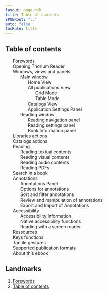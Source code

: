 ```yaml
---
layout: page.njk
title: Table of contents
EPUBRoot: ".."
auto: false
tocRule: title
---
```


<section id="toc">
<h1>Table of contents</h1>
<nav epub:type="toc" role="doc-toc">
<ol>
<li>
<a href="../pages/100_forewords/index.xhtml">Forewords</a>
</li>
<li>
<a href="../pages/101_opening_thorium/index.xhtml">Opening Thorium Reader</a>
</li>

<li>
<a href="../pages/102_windows_views_panels/index.xhtml">Windows, views and panels</a>
<ol>
<li>
<a
href="../pages/102_windows_views_panels/index.xhtml#main_window">Main window</a>

<ol>
<li>
<a href="../pages/102_windows_views_panels/index.xhtml#home_view">Home View</a>
</li>
<li>
<a
href="../pages/102_windows_views_panels/index.xhtml#all_publications_view">All publications View</a>
<ol>
<li>
<a href="../pages/102_windows_views_panels/index.xhtml#grid_mode">Grid Mode</a>
</li>
<li>
<a
href="../pages/102_windows_views_panels/index.xhtml#table_mode">Table Mode</a>
</li>
</ol>
</li>
<li>
<a
href="../pages/102_windows_views_panels/index.xhtml#catalog_view">Catalogs View</a>
</li>
<li>
<a
href="../pages/102_windows_views_panels/index.xhtml#setting_view">Application Settings Panel</a>
</li>
</ol> 
</li>
<li>
<a
href="../pages/102_windows_views_panels/index.xhtml#reading_window">Reading window</a>
<ol>
<li>
<a
href="../pages/102_windows_views_panels/index.xhtml#reading_nav_panel">Reading navigation panel</a>
</li>
<li>
<a
href="../pages/102_windows_views_panels/index.xhtml#reading_settings_panel">Reading settings panel</a>
</li>
<li>
<a href="../pages/102_windows_views_panels/index.xhtml#book_info_panel">Book Information panel</a>
</li>
</ol>
</li>

</ol>
</li>

<li>
<a href="../pages/110_libraries_actions/index.xhtml">Libraries actions</a>
</li>
<li>
<a href="../pages/111_catalogs_actions/index.xhtml">Catalogs actions</a>
</li>

<li>
<a href="../pages/210_reading/index.xhtml">Reading</a>
<ol>
<li>
<a href="../pages/211_reading_textuals/index.xhtml">Reading textual contents</a>
</li>
<li>
<a href="../pages/212_reading_visuals/index.xhtml">Reading visual contents</a>
</li>
<li>
<a href="../pages/213_reading_auditory/index.xhtml">Reading audio contents</a>
</li>
<li>
<a href="../pages/214_reading_pdfs/index.xhtml">Reading PDFs</a>
</li>
</ol>
</li>
<li>
<a href="../pages/220_reading_actions/index.xhtml">Search in a book</a>
</li>
<li>
<a href="../pages/240_annotations/index.xhtml">Annotations</a>
<ol>
<li>
<a href="../pages/240_annotations/index.xhtml#annotations_panel">Annotations Panel</a>
</li>
<li>
<a href="../pages/240_annotations/index.xhtml#annotations_options">Options for annotations</a>
</li>
<li>
<a href="../pages/240_annotations/index.xhtml#annotations_sort_and_filter">Sort and filter annotations</a>
</li>
<li>
<a href="../pages/240_annotations/index.xhtml#annotations_view_and_manipulation">Review and manipulation of annotations</a>
</li>
<li>
<a href="../pages/240_annotations/index.xhtml#annotations_io">Export and Import of Annotations</a>
</li>
</ol>
</li>
<li>
<a href="../pages/300_accessibility/index.xhtml">Accessibility</a>
    <ol>
        <li>
        <a href="../pages/300_accessibility/index.xhtml#a11y_info">Accessibility information</a>
        </li>
        <li>
        <a href="../pages/300_accessibility/index.xhtml#a11y_native">Native accessibility functions</a>
        </li>
        <li>
        <a href="../pages/300_accessibility/index.xhtml#screenreaders">Reading with a screen reader</a>
        </li>
    </ol>
</li>
<li>
<a href="../pages/400_ressources/index.xhtml">Ressources</a>
</li>
<li>
<a href="../pages/402_keys_functions/index.xhtml">Keys functions</a>
</li>
<li>
<a href="../pages/403_gesture/index.xhtml">Tactile gestures</a>
</li>
<li>
<a href="../pages/406_formats/index.xhtml">Supported publication formats</a>
</li>
<li>
<a href="../pages/900_about/index.xhtml">About this ebook</a>
</li>

</ol>
</nav>
</section>
<section id="landmarks">
<h1>Landmarks</h1>
<nav epub:type="landmarks">
<ol>
<li>
<a href="../pages/100_forewords/index.xhtml" epub:type="forewords" >Forewords</a>
</li>
<li>
<a href="../toc/index.xhtml" epub:type="toc">Table of contents</a>
</li>
</ol>
</nav>
</section>
